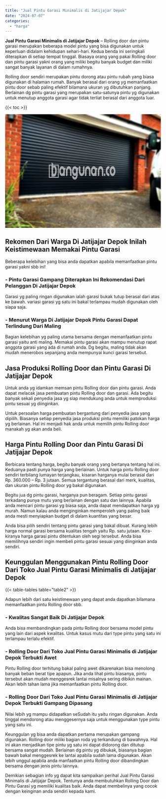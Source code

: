 ```yaml
---
title: "Jual Pintu Garasi Minimalis di Jatijajar Depok"
date: "2024-07-07"
categories: 
  - "harga"
---
```


**Jual Pintu Garasi Minimalis di Jatijajar Depok** – Rolling door dan pintu garasi merupakan beberapa model pintu yang bisa digunakan untuk keperluan didalam kehidupan sehari-hari. Kedua benda ini seringkali diterapkan di setiap tempat tinggal. Biasaya orang yang pakai Rolling door dan pintu garasi yakni orang yang miliki begitu banyak budget dan miliki sangat banyak layanan di dalam rumahnya.

Rolling door sendiri merupakan pintu dorong atau pintu rubah yang biasa digunakan di halaman rumah. Banyak berasal dari orang yg memanfaatkan pintu door sebab paling efektif bilamana ukuran yg dibutuhkan panjang. Berlainan dg pintu garasi yang merupakan satu-satunya pintu yg digunakan untuk menutup anggota garasi agar tidak terliat berasal dari anggota luar.

{{< toc >}}

![Jual Pintu Garasi Minimalis di Jatijajar Depok](/images/pintu-garasi-29.png)

## Rekomen Dari Warga Di Jatijajar Depok Inilah Keistimewaan Memakai Pintu Garasi

Beberapa kelebihan yang bisa anda dapatkan apabila memanfaatkan pintu garasi yakni sbb ini!

### \- Pintu Garasi Gampang Diterapkan Ini Rekomendasi Dari Pelanggan Di Jatijajar Depok

Garasi yg paling ringan digunakan ialah garasi bukak tutup berasal dari atas ke bawah. variasi garasi yg satu ini bakal terlampau mudah digunakan oleh siapa saja.

### \- Menurut Warga Di Jatijajar Depok Pintu Garasi Dapat Terlindung Dari Maling

Bagian kelebihan yg paling utama bersama dengan memanfaatkan pintu garasi yaitu anti maling. Memakai pintu garasi akan mampu menutup rapat anggota garasi yang ada di rumah anda. Dg begitu, maling tidak akan mudah menerobos sepanjang anda mempunyai kunci garasi tersebut.

## Jasa Produksi Rolling Door dan Pintu Garasi Di Jatijajar Depok

Untuk anda yg idamkan memsan pintu Rolling door dan pintu garasi. Anda dapat melacak jasa pembuatan pintu Rolling door dan garasi. Ada begitu banyak sekali penyedia jasa yg siap mendukung anda untuk memproduksi pintu sesuai yg diinginkan.

Untuk persoalan harga pembuatan bergantung dari penyedia jasa yang dipilih. Biasanya setiap penyedia jasa produksi pintu memiliki patokan harga yg berlainan. Hal ini menjadi hak anda untuk memilih pintu Rolling door manakah yg akan anda beli.

## Harga Pintu Rolling Door dan Pintu Garasi Di Jatijajar Depok

Berbicara tentang harga, begitu banyak orang yang bertanya tentang hal ini. Keduanya pasti punya harga yang berlainan. Untuk harga pintu Rolling door sendiri terbilang lumayan terjangkau, kisaran harganya mulai berasal dari Rp. 360.000 – Rp. 3 jutaan. Semua tergantung berasal dari merk, kualitas, dan ukuran pintu Rolling door yg bakal digunakan.

Begitu jua dg pintu garasi, harganya pun beragam. Setiap pintu garasi terkadang punya mutu yang berlainan dengan satu dan lainnya. Apabila anda mencari pintu garasi yg biasa saja, anda dapat mendapatkan harga yg murah. Namun kalau anda menginginkan memperoleh yang paling baik anda mesti menyiapkan budget di dalam kuantitas yang besar.

Anda bisa pilih sendiri tentang pintu garasi yang bakal dibuat. Kurang lebih harga normal garasi bersama kualitas tengah yaitu Rp. satu jutaan. Kira-kiranya harga garasi pintu ditentukan oleh segi tersebut. Anda bisa memilihnya sendiri ingin membeli pintu garasi sesuai yang diinginkan anda sendiri.

## Keunggulan Menggunakan Pintu Rolling Door Dari Toko Jual Pintu Garasi Minimalis di Jatijajar Depok

{{< table-tables table="table2" >}}

Adapun lebih dari satu keistimewaan yang dapat anda dapatkan bilamana memanfaatkan pintu Rolling door sbb.

### \- Kwalitas Sangat Baik Di Jatijajar Depok

Anda bisa membandingkan pada pintu Rolling door bersama model pintu yang lain dari aspek kwalitas. Untuk kasus mutu dari type pintu yang satu ini terlampau terlalu efektif.

### \- Rolling Door Dari Toko Jual Pintu Garasi Minimalis di Jatijajar Depok Terbukti Awet

Pintu Rolling door terhitung bakal paling awet dikarenakan bisa menolong banyak beban berat tipe apapun. Jika anda lihat pintu biasanya, pintu tersebut akan mudah menggesrek lantai misalnya sering dibikin mainan. Akan lebih tahan lama jika memanfaatkan pintu Rolling door.

### \- Rolling Door Dari Toko Jual Pintu Garasi Minimalis di Jatijajar Depok Terbukti Gampang Dipasang

Nilai lebih yg mampu didapatkan seSudah itu yaitu ringan digunakan. Anda tinggal mendorong atau menggesernya saja untuk menggunakan type pintu yang satu ini.

Keunggulan yg bisa anda dapatkan pertama merupakan gampang digunakan. Rolling door miliki bagian roda yg terkandung di bawahnya. Hal ini akan menjadikan tipe pintu yg satu ini dapat didorong dan ditutup bersama sangat mudah. Berlainan dg pintu yg dibukak, biasanya bagian bawah bakal menggesrek ke lantai apabila sudah lama digunakan. Akan lebih unggul apabila anda manfaatkan pintu Rolling door dibandingkan bersama dengan jenis pintu lainnya.

Demikian sebagian info yg dapat kita sampaikan perihal Jual Pintu Garasi Minimalis di Jatijajar Depok. Tentunya anda membutuhkan Rolling Door dan Pintu Garasi yg memiliki kualitas baik. Anda dapat membelinya yang cocok dengan keinginan anda sendiri kepada kami.
